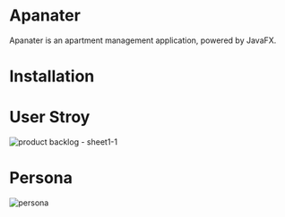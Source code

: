 # Apanater
Apanater is an apartment management application, powered by JavaFX.

# Installation


# User Stroy

![product backlog - sheet1-1](https://user-images.githubusercontent.com/30008464/45841835-2c64d980-bd45-11e8-9a4e-29d7cfc803d3.jpg)



# Persona

![persona](https://user-images.githubusercontent.com/30008464/45535787-d61a0700-b829-11e8-9557-0ef66c048105.PNG)
